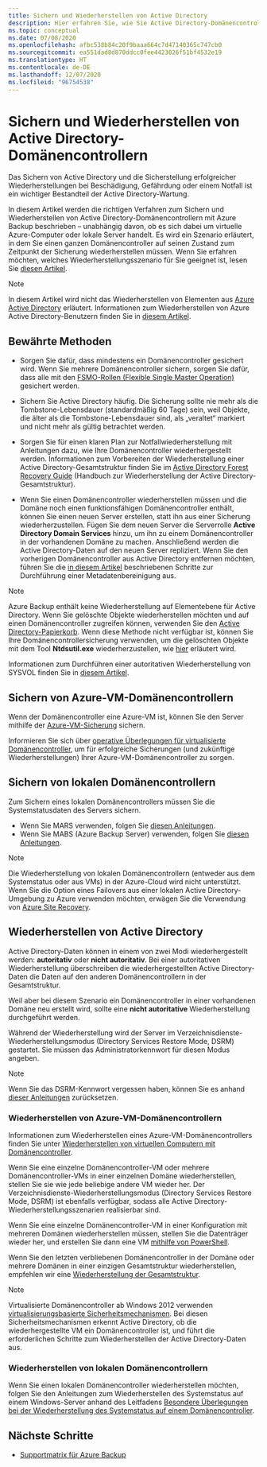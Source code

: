 ```yaml
---
title: Sichern und Wiederherstellen von Active Directory
description: Hier erfahren Sie, wie Sie Active Directory-Domänencontroller sichern und wiederherstellen können.
ms.topic: conceptual
ms.date: 07/08/2020
ms.openlocfilehash: afbc538b84c20f9baaa664c7d47140365c747cb0
ms.sourcegitcommit: ea551dad8d870ddcc0fee4423026f51bf4532e19
ms.translationtype: HT
ms.contentlocale: de-DE
ms.lasthandoff: 12/07/2020
ms.locfileid: "96754538"
---
```

# <a name="back-up-and-restore-active-directory-domain-controllers"></a>Sichern und Wiederherstellen von Active Directory-Domänencontrollern

Das Sichern von Active Directory und die Sicherstellung erfolgreicher Wiederherstellungen bei Beschädigung, Gefährdung oder einem Notfall ist ein wichtiger Bestandteil der Active Directory-Wartung.

In diesem Artikel werden die richtigen Verfahren zum Sichern und Wiederherstellen von Active Directory-Domänencontrollern mit Azure Backup beschrieben – unabhängig davon, ob es sich dabei um virtuelle Azure-Computer oder lokale Server handelt. Es wird ein Szenario erläutert, in dem Sie einen ganzen Domänencontroller auf seinen Zustand zum Zeitpunkt der Sicherung wiederherstellen müssen. Wenn Sie erfahren möchten, welches Wiederherstellungsszenario für Sie geeignet ist, lesen Sie [diesen Artikel](https://docs.microsoft.com/windows-server/identity/ad-ds/manage/ad-forest-recovery-determine-how-to-recover).  

>[!NOTE]
> In diesem Artikel wird nicht das Wiederherstellen von Elementen aus [Azure Active Directory](https://docs.microsoft.com/azure/active-directory/fundamentals/active-directory-whatis) erläutert. Informationen zum Wiederherstellen von Azure Active Directory-Benutzern finden Sie in [diesem Artikel](https://docs.microsoft.com/azure/active-directory/fundamentals/active-directory-users-restore).

## <a name="best-practices"></a>Bewährte Methoden

- Sorgen Sie dafür, dass mindestens ein Domänencontroller gesichert wird. Wenn Sie mehrere Domänencontroller sichern, sorgen Sie dafür, dass alle mit den [FSMO-Rollen (Flexible Single Master Operation)](https://docs.microsoft.com/windows-server/identity/ad-ds/plan/planning-operations-master-role-placement) gesichert werden.

- Sichern Sie Active Directory häufig. Die Sicherung sollte nie mehr als die Tombstone-Lebensdauer (standardmäßig 60 Tage) sein, weil Objekte, die älter als die Tombstone-Lebensdauer sind, als „veraltet“ markiert und nicht mehr als gültig betrachtet werden.

- Sorgen Sie für einen klaren Plan zur Notfallwiederherstellung mit Anleitungen dazu, wie Ihre Domänencontroller wiederhergestellt werden. Informationen zum Vorbereiten der Wiederherstellung einer Active Directory-Gesamtstruktur finden Sie im [Active Directory Forest Recovery Guide](https://docs.microsoft.com/windows-server/identity/ad-ds/manage/ad-forest-recovery-guide) (Handbuch zur Wiederherstellung der Active Directory-Gesamtstruktur).

- Wenn Sie einen Domänencontroller wiederherstellen müssen und die Domäne noch einen funktionsfähigen Domänencontroller enthält, können Sie einen neuen Server erstellen, statt ihn aus einer Sicherung wiederherzustellen. Fügen Sie dem neuen Server die Serverrolle **Active Directory Domain Services** hinzu, um ihn zu einem Domänencontroller in der vorhandenen Domäne zu machen. Anschließend werden die Active Directory-Daten auf den neuen Server repliziert. Wenn Sie den vorherigen Domänencontroller aus Active Directory entfernen möchten, führen Sie die [in diesem Artikel](https://docs.microsoft.com/windows-server/identity/ad-ds/deploy/ad-ds-metadata-cleanup) beschriebenen Schritte zur Durchführung einer Metadatenbereinigung aus.

>[!NOTE]
>Azure Backup enthält keine Wiederherstellung auf Elementebene für Active Directory. Wenn Sie gelöschte Objekte wiederherstellen möchten und auf einen Domänencontroller zugreifen können, verwenden Sie den [Active Directory-Papierkorb](https://docs.microsoft.com/windows-server/identity/ad-ds/get-started/adac/introduction-to-active-directory-administrative-center-enhancements--level-100-#ad_recycle_bin_mgmt). Wenn diese Methode nicht verfügbar ist, können Sie Ihre Domänencontrollersicherung verwenden, um die gelöschten Objekte mit dem Tool **Ntdsutil.exe** wiederherzustellen, wie [hier](https://support.microsoft.com/help/840001/how-to-restore-deleted-user-accounts-and-their-group-memberships-in-ac) erläutert wird.
>
>Informationen zum Durchführen einer autoritativen Wiederherstellung von SYSVOL finden Sie in [diesem Artikel](https://docs.microsoft.com/windows-server/identity/ad-ds/manage/ad-forest-recovery-authoritative-recovery-sysvol).

## <a name="backing-up-azure-vm-domain-controllers"></a>Sichern von Azure-VM-Domänencontrollern

Wenn der Domänencontroller eine Azure-VM ist, können Sie den Server mithilfe der [Azure-VM-Sicherung](backup-azure-vms-introduction.md) sichern.

Informieren Sie sich über [operative Überlegungen für virtualisierte Domänencontroller](https://docs.microsoft.com/windows-server/identity/ad-ds/get-started/virtual-dc/virtualized-domain-controllers-hyper-v#operational-considerations-for-virtualized-domain-controllers), um für erfolgreiche Sicherungen (und zukünftige Wiederherstellungen) Ihrer Azure-VM-Domänencontroller zu sorgen.

## <a name="backing-up-on-premises-domain-controllers"></a>Sichern von lokalen Domänencontrollern

Zum Sichern eines lokalen Domänencontrollers müssen Sie die Systemstatusdaten des Servers sichern.

- Wenn Sie MARS verwenden, folgen Sie [diesen Anleitungen](backup-azure-system-state.md).
- Wenn Sie MABS (Azure Backup Server) verwenden, folgen Sie [diesen Anleitungen](backup-mabs-system-state-and-bmr.md).

>[!NOTE]
> Die Wiederherstellung von lokalen Domänencontrollern (entweder aus dem Systemstatus oder aus VMs) in der Azure-Cloud wird nicht unterstützt. Wenn Sie die Option eines Failovers aus einer lokalen Active Directory-Umgebung zu Azure verwenden möchten, erwägen Sie die Verwendung von [Azure Site Recovery](https://docs.microsoft.com/azure/site-recovery/site-recovery-active-directory).

## <a name="restoring-active-directory"></a>Wiederherstellen von Active Directory

Active Directory-Daten können in einem von zwei Modi wiederhergestellt werden: **autoritativ** oder **nicht autoritativ**. Bei einer autoritativen Wiederherstellung überschreiben die wiederhergestellten Active Directory-Daten die Daten auf den anderen Domänencontrollern in der Gesamtstruktur.

Weil aber bei diesem Szenario ein Domänencontroller in einer vorhandenen Domäne neu erstellt wird, sollte eine **nicht autoritative** Wiederherstellung durchgeführt werden.

Während der Wiederherstellung wird der Server im Verzeichnisdienste-Wiederherstellungsmodus (Directory Services Restore Mode, DSRM) gestartet. Sie müssen das Administratorkennwort für diesen Modus angeben.

>[!NOTE]
>Wenn Sie das DSRM-Kennwort vergessen haben, können Sie es anhand [dieser Anleitungen](https://docs.microsoft.com/previous-versions/windows/it-pro/windows-server-2012-r2-and-2012/cc754363(v=ws.11)) zurücksetzen.

### <a name="restoring-azure-vm-domain-controllers"></a>Wiederherstellen von Azure-VM-Domänencontrollern

Informationen zum Wiederherstellen eines Azure-VM-Domänencontrollers finden Sie unter [Wiederherstellen von virtuellen Computern mit Domänencontroller](backup-azure-arm-restore-vms.md#restore-domain-controller-vms).

Wenn Sie eine einzelne Domänencontroller-VM oder mehrere Domänencontroller-VMs in einer einzelnen Domäne wiederherstellen, stellen Sie sie wie jede beliebige andere VM wieder her. Der Verzeichnisdienste-Wiederherstellungsmodus (Directory Services Restore Mode, DSRM) ist ebenfalls verfügbar, sodass alle Active Directory-Wiederherstellungsszenarien realisierbar sind.

Wenn Sie eine einzelne Domänencontroller-VM in einer Konfiguration mit mehreren Domänen wiederherstellen müssen, stellen Sie die Datenträger wieder her, und erstellen Sie dann eine VM [mithilfe von PowerShell](backup-azure-vms-automation.md#restore-the-disks).

Wenn Sie den letzten verbliebenen Domänencontroller in der Domäne oder mehrere Domänen in einer einzigen Gesamtstruktur wiederherstellen, empfehlen wir eine [Wiederherstellung der Gesamtstruktur](https://docs.microsoft.com/windows-server/identity/ad-ds/manage/ad-forest-recovery-single-domain-in-multidomain-recovery).

>[!NOTE]
> Virtualisierte Domänencontroller ab Windows 2012 verwenden [virtualisierungsbasierte Sicherheitsmechanismen](https://docs.microsoft.com/windows-server/identity/ad-ds/introduction-to-active-directory-domain-services-ad-ds-virtualization-level-100#virtualization-based-safeguards). Bei diesen Sicherheitsmechanismen erkennt Active Directory, ob die wiederhergestellte VM ein Domänencontroller ist, und führt die erforderlichen Schritte zum Wiederherstellen der Active Directory-Daten aus.

### <a name="restoring-on-premises-domain-controllers"></a>Wiederherstellen von lokalen Domänencontrollern

Wenn Sie einen lokalen Domänencontroller wiederherstellen möchten, folgen Sie den Anleitungen zum Wiederherstellen des Systemstatus auf einem Windows-Server anhand des Leitfadens [Besondere Überlegungen bei der Wiederherstellung des Systemstatus auf einem Domänencontroller](backup-azure-restore-system-state.md#special-considerations-for-system-state-recovery-on-a-domain-controller).

## <a name="next-steps"></a>Nächste Schritte

- [Supportmatrix für Azure Backup](backup-support-matrix.md)
